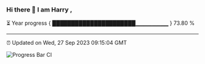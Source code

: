 ### Hi there 👋 I am Harry , 

⏳ Year progress { ██████████████████████▁▁▁▁▁▁▁▁ } 73.80 %

---

⏰ Updated on Wed, 27 Sep 2023 09:15:04 GMT

![Progress Bar CI](https://github.com/duykhang68/duykhang68/workflows/Progress%20Bar%20CI/badge.svg)

